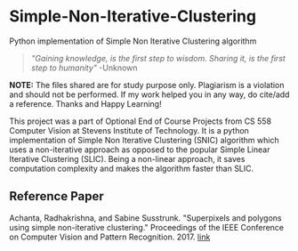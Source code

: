 # Simple-Non-Iterative-Clustering
Python implementation of Simple Non Iterative Clustering algorithm

> *"Gaining knowledge, is the first step to wisdom. Sharing it, is the first step to humanity"* -Unknown

**NOTE:** The files shared are for study purpose only. Plagiarism is a violation and should not be performed. If my work helped you in any way, do cite/add a reference. Thanks and Happy Learning!

This project was a part of Optional End of Course Projects from CS 558 Computer Vision at Stevens Institute of Technology. It is a python implementation of Simple Non Iterative Clustering (SNIC) algorithm which uses a non-iterative approach as opposed to the popular Simple Linear Iterative Clustering (SLIC). Being a non-linear approach, it saves computation complexity and makes the algorithm faster than SLIC.

## Reference Paper
Achanta, Radhakrishna, and Sabine Susstrunk. "Superpixels and polygons using simple non-iterative clustering." Proceedings of the IEEE Conference on Computer Vision and Pattern Recognition. 2017. [link](https://openaccess.thecvf.com/content_cvpr_2017/papers/Achanta_Superpixels_and_Polygons_CVPR_2017_paper.pdf)
